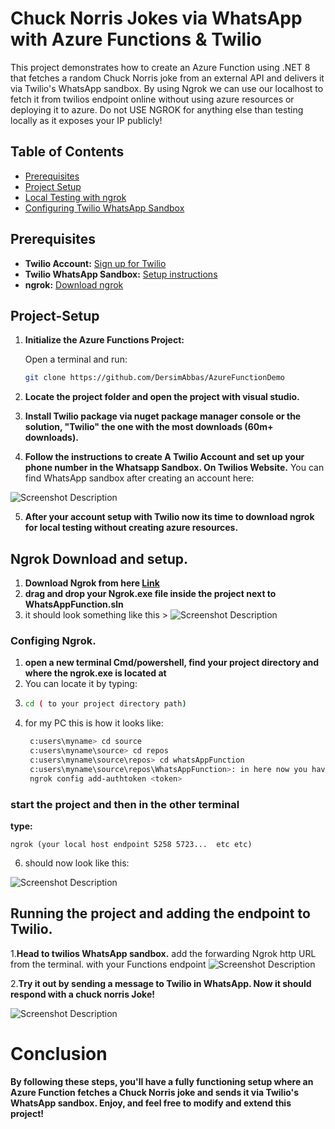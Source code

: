 # Chuck Norris Jokes via WhatsApp with Azure Functions & Twilio

This project demonstrates how to create an Azure Function using .NET 8 that fetches a random Chuck Norris joke from an external API and delivers it via Twilio's WhatsApp sandbox.
By using Ngrok we can use our localhost to fetch it from twilios endpoint online without using azure resources or deploying it to azure. Do not USE NGROK for anything else than testing locally as it exposes your IP publicly!
## Table of Contents
- [Prerequisites](##prerequisites)
- [Project Setup](#project-setup)
- [Local Testing with ngrok](#local-testing-with-ngrok)
- [Configuring Twilio WhatsApp Sandbox](#configuring-twilio-whatsapp-sandbox)


## Prerequisites

- **Twilio Account:** [Sign up for Twilio](https://www.twilio.com/try-twilio)
- **Twilio WhatsApp Sandbox:** [Setup instructions](https://www.twilio.com/console/sms/whatsapp/sandbox)
- **ngrok:** [Download ngrok](https://ngrok.com/download)

## Project-Setup

1. **Initialize the Azure Functions Project:**

   Open a terminal and run:
   ```bash
   git clone https://github.com/DersimAbbas/AzureFunctionDemo

2. **Locate the project folder and open the project with visual studio.**
3. **Install Twilio package via nuget package manager console or the solution, "Twilio" the one with the most downloads (60m+ downloads).**
4. **Follow the instructions to create A Twilio Account and set up your phone number in the Whatsapp Sandbox. On Twilios Website.**
You can find WhatsApp sandbox after creating an account here:
<img src="https://i.gyazo.com/d3576a6736f2cb011653774f788509e2.png" alt="Screenshot Description">

5. **After your account setup with Twilio now its time to download ngrok for local testing without creating azure resources.**

## Ngrok Download and setup.
1. **Download Ngrok from here [Link](https://ngrok.com/downloads/windows?tab=download)**
2. **drag and drop your Ngrok.exe file inside the project next to WhatsAppFunction.sln**
3. it should look something like this > <img src="https://i.gyazo.com/e6e4da876cbeafcd3f533a7899525136.png" alt="Screenshot Description">

### Configing Ngrok.
1. **open a new terminal Cmd/powershell, find your project directory and where the ngrok.exe is located at**
2. You can locate it by typing:
3. ```bash
   cd ( to your project directory path)
4. for my PC this is how it looks like:
   ```bash
    c:users\myname> cd source
    c:users\myname\source> cd repos
    c:users\myname\source\repos> cd whatsAppFunction
    c:users\myname\source\repos\WhatsAppFunction>: in here now you have to add auth token by copying the command from the download page and paste it in.
    ngrok config add-authtoken <token>

### start the project and then in  the other terminal
  **type:**    
 
    ngrok (your local host endpoint 5258 5723...  etc etc)
    

6. should now look like this:
<img src="https://i.gyazo.com/90447f6e26262bf815ed4f3311fba3a8.png" alt="Screenshot Description">
      
        

## Running the project and adding the endpoint to Twilio.
1.**Head to twilios WhatsApp sandbox.**
add the forwarding Ngrok http URL from the terminal. with your Functions endpoint
<img src="https://i.gyazo.com/eaa6e72e7b6e413f538fc1902b19d3a7.png" alt="Screenshot Description">

2.**Try it out by sending a message to Twilio in WhatsApp. Now it should respond with a chuck norris Joke!**

<img src="https://i.gyazo.com/bc1303fce537affddc35c669bf85ef86.png" alt="Screenshot Description">

# Conclusion
**By following these steps, you'll have a fully functioning setup where an Azure Function fetches a Chuck Norris joke and sends it via Twilio's WhatsApp sandbox. Enjoy, and feel free to modify and extend this project!**
